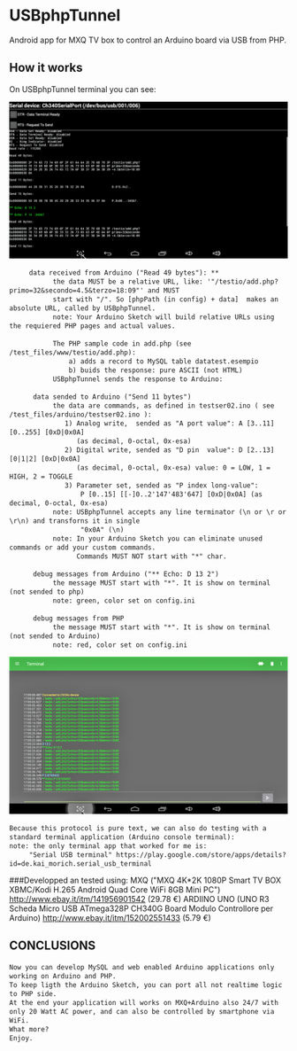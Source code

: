 # USBphpTunnel
Android app for MXQ TV box to control an Arduino board via USB from PHP.

## How it works

 On USBphpTunnel terminal you can see:
 
![Terminal screenshot 4](./test_files/img/Screenshot04.png)
 
         data received from Arduino ("Read 49 bytes"): **
               the data MUST be a relative URL, like: '"/testio/add.php?primo=32&secondo=4.5&terzo=18:09"' and MUST 
               start with "/". So [phpPath (in config) + data]  makes an absolute URL, called by USBphpTunnel.
               note: Your Arduino Sketch will build relative URLs using the requiered PHP pages and actual values.

               The PHP sample code in add.php (see /test_files/www/testio/add.php): 
                   a) adds a record to MySQL table datatest.esempio
                   b) buids the response: pure ASCII (not HTML)
               USBphpTunnel sends the response to Arduino:
         
          data sended to Arduino ("Send 11 bytes")
               the data are commands, as defined in testser02.ino ( see /test_files/arduino/testser02.ino ):
                  1) Analog write,  sended as "A port value": A [3..11] [0..255] [0xD|0x0A] 
                     (as decimal, 0-octal, 0x-esa)
                  2) Digital write, sended as "D pin  value": D [2..13] [0|1|2] [0xD|0x0A]
                     (as decimal, 0-octal, 0x-esa) value: 0 = LOW, 1 = HIGH, 2 = TOGGLE
                  3) Parameter set, sended as "P index long-value":
                      P [0..15] [[-]0..2'147'483'647] [0xD|0x0A] (as decimal, 0-octal, 0x-esa)
               note: USBphpTunnel accepts any line terminator (\n or \r or \r\n) and transforns it in single
                      "0x0A" (\n)
               note: In your Arduino Sketch you can eliminate unused commands or add your custom commands. 
                     Commands MUST NOT start with "*" char.

          debug messages from Arduino ("** Echo: D 13 2") 
               the message MUST start with "*". It is show on terminal (not sended to php)
               note: green, color set on config.ini

          debug messages from PHP
               the message MUST start with "*". It is show on terminal (not sended to Arduino)
               note: red, color set on config.ini
               
  ![Terminal screenshot 5](./test_files/img/Screenshot05.png)
  
    Because this protocol is pure text, we can also do testing with a standard terminal application (Arduino console terminal):
    note: the only terminal app that worked for me is:
         "Serial USB terminal" https://play.google.com/store/apps/details?id=de.kai_morich.serial_usb_terminal
    
###Developped an tested using:
       MXQ ("MXQ 4K*2K 1080P Smart TV BOX XBMC/Kodi H.265 Android Quad Core WiFi 8GB Mini PC") 
                            http://www.ebay.it/itm/141956901542 (29.78 €)
       ARDIINO UNO (UNO R3 Scheda Micro USB ATmega328P CH340G Board Modulo Controllore per Arduino) 
                            http://www.ebay.it/itm/152002551433 (5.79 €)
      

   ## CONCLUSIONS
  
    Now you can develop MySQL and web enabled Arduino applications only working on Arduino and PHP. 
    To keep ligth the Arduino Sketch, you can port all not realtime logic to PHP side.
    At the end your application will works on MXQ+Arduino also 24/7 with only 20 Watt AC power, and can also be controlled by smartphone via WiFi.
    What more?
    Enjoy.

  
